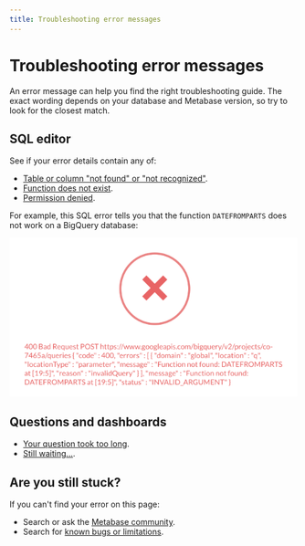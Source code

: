 ```yaml
---
title: Troubleshooting error messages
---
```


# Troubleshooting error messages

An error message can help you find the right troubleshooting guide. The exact wording depends on your database and Metabase version, so try to look for the closest match.

## SQL editor

See if your error details contain any of:

- [Table or column "not found" or "not recognized"](https://www.metabase.com/learn/sql/debugging-sql/sql-syntax#column-or-table-name-is-not-found-or-not-recognized).
- [Function does not exist](https://www.metabase.com/learn/sql/debugging-sql/sql-syntax#sql-function-does-not-exist).
- [Permission denied](./data-permissions.md#getting-a-permission-denied-error-message).

For example, this SQL error tells you that the function `DATEFROMPARTS` does not work on a BigQuery database:

![Sample SQL error message](./images/sample-error-sql.png)

## Questions and dashboards

- [Your question took too long](./timeout.md).
- [Still waiting...](./my-dashboard-is-slow.md).

## Are you still stuck?

If you can't find your error on this page:

- Search or ask the [Metabase community](https://discourse.metabase.com/).
- Search for [known bugs or limitations](./known-issues.md).
